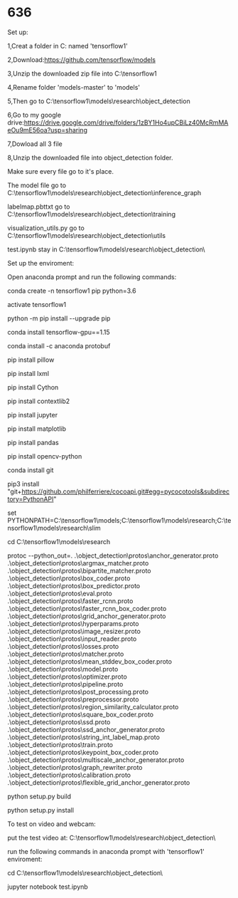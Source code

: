 # 636

   Set up:

1,Creat a folder in C: named 'tensorflow1'

2,Download:https://github.com/tensorflow/models

3,Unzip the downloaded zip file into C:\tensorflow1

4,Rename folder 'models-master' to 'models'

5,Then go to C:\tensorflow1\models\research\object_detection

6,Go to my google drive:https://drive.google.com/drive/folders/1zBY1Ho4upCBiLz40McRmMAeOu9mE56oa?usp=sharing

7,Dowload all 3 file 
  
8,Unzip the downloaded file into object_detection folder.

  Make sure every file go to it's place.
  
  The model file go to C:\tensorflow1\models\research\object_detection\inference_graph
  
  labelmap.pbttxt go to C:\tensorflow1\models\research\object_detection\training
  
  visualization_utils.py go to C:\tensorflow1\models\research\object_detection\utils
  
  test.ipynb stay in C:\tensorflow1\models\research\object_detection\

   Set up the enviroment:

Open anaconda prompt and run the following commands:

conda create -n tensorflow1 pip python=3.6

activate tensorflow1

python -m pip install --upgrade pip

conda install tensorflow-gpu==1.15

conda install -c anaconda protobuf

pip install pillow

pip install lxml

pip install Cython

pip install contextlib2

pip install jupyter

pip install matplotlib

pip install pandas

pip install opencv-python

conda install git   

pip3 install "git+https://github.com/philferriere/cocoapi.git#egg=pycocotools&subdirectory=PythonAPI"

set PYTHONPATH=C:\tensorflow1\models;C:\tensorflow1\models\research;C:\tensorflow1\models\research\slim

cd C:\tensorflow1\models\research

protoc --python_out=. .\object_detection\protos\anchor_generator.proto .\object_detection\protos\argmax_matcher.proto .\object_detection\protos\bipartite_matcher.proto .\object_detection\protos\box_coder.proto .\object_detection\protos\box_predictor.proto .\object_detection\protos\eval.proto .\object_detection\protos\faster_rcnn.proto .\object_detection\protos\faster_rcnn_box_coder.proto .\object_detection\protos\grid_anchor_generator.proto .\object_detection\protos\hyperparams.proto .\object_detection\protos\image_resizer.proto .\object_detection\protos\input_reader.proto .\object_detection\protos\losses.proto .\object_detection\protos\matcher.proto .\object_detection\protos\mean_stddev_box_coder.proto .\object_detection\protos\model.proto .\object_detection\protos\optimizer.proto .\object_detection\protos\pipeline.proto .\object_detection\protos\post_processing.proto .\object_detection\protos\preprocessor.proto .\object_detection\protos\region_similarity_calculator.proto .\object_detection\protos\square_box_coder.proto .\object_detection\protos\ssd.proto .\object_detection\protos\ssd_anchor_generator.proto .\object_detection\protos\string_int_label_map.proto .\object_detection\protos\train.proto .\object_detection\protos\keypoint_box_coder.proto .\object_detection\protos\multiscale_anchor_generator.proto .\object_detection\protos\graph_rewriter.proto .\object_detection\protos\calibration.proto .\object_detection\protos\flexible_grid_anchor_generator.proto

python setup.py build

python setup.py install



   To test on video and webcam:

put the test video at:  C:\tensorflow1\models\research\object_detection\

run the following commands in anaconda prompt with 'tensorflow1' enviroment:

cd C:\tensorflow1\models\research\object_detection\

jupyter notebook test.ipynb




